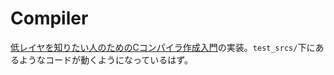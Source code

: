 # Compiler

[低レイヤを知りたい人のためのCコンパイラ作成入門](https://www.sigbus.info/compilerbook)の実装。`test_srcs/`下にあるようなコードが動くようになっているはず。